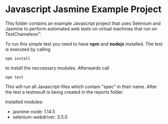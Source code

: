 # Javascript Jasmine Example Project
This folder contains an example Javascript project that uses Selenium and Jasmine to perform automated web tests on virtual machines that run on TestChameleon™.

To run this simple test you need to have **npm** and **nodejs** installed. The test is executed by calling
```
npm install
```
to install the neccessary modules. Afterwards call
```
npm test
```
This will run all Javascript-files which contain "spec" in their name.
After the test a testresult is being created in the reports folder.

Installed modules:
* jasmine-node: 1.14.5
* selenium-webdriver: 3.5.0
